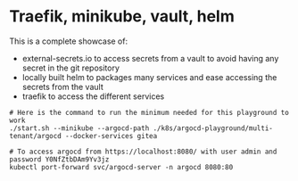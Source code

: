 # Traefik, minikube, vault, helm

This is a complete showcase of:

- external-secrets.io to access secrets from a vault to avoid having any secret in the git repository
- locally built helm to packages many services and ease accessing the secrets from the vault
- traefik to access the different services

```shell
# Here is the command to run the minimum needed for this playground to work
./start.sh --minikube --argocd-path ./k8s/argocd-playground/multi-tenant/argocd --docker-services gitea

# To access argocd from https://localhost:8080/ with user admin and password Y0NfZtbDAm9Yv3jz
kubectl port-forward svc/argocd-server -n argocd 8080:80

```
